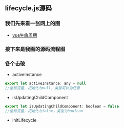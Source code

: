 ## lifecycle.js源码
### 我们先来看一张网上的图
- [vue生命周期](https://cn.vuejs.org/images/lifecycle.png)
### 接下来是我画的源码流程图

### 各个击破
- activeInstance
```js
export let activeInstance: any = null
//全局变量，初始化为null，类型可以为任意
```
- isUpdatingChildComponent
```js
export let isUpdatingChildComponent: boolean = false
//全局变量，初始化为false，类型为boolean
```
- initLifecycle
